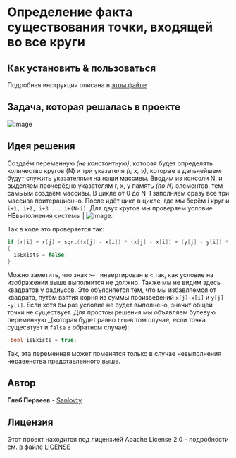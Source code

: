 # Определение факта существования точки, входящей во все круги

## Как установить & пользоваться
  Подробная инструкция описана в [этом файле](INSTALLATION.md)
  
## Задача, которая решалась в проекте
  ![image](https://user-images.githubusercontent.com/68380831/147150813-d7201d0c-d8eb-417e-abf6-c959852b2735.png)
  
## Идея решения
  Создаём переменную _(не константную)_, которая будет определять количество кругов (N) и три указателя _(r, x, y)_, которые в дальнейшем будут служить указателями на наши массивы. Вводим из консоли N, и выделяем поочерёдно указателям r, x, y память _(по N)_ элементов, тем самыым создаём массивы.
   В цикле от 0 до N-1 заполняем сразу все три массива поитерационно. После идёт цикл в цикле, где мы берём i круг и `i+1, i+2, i+3 ... i+(N-i)`. Для двух кругов мы проверяем условие **НЕ**выполнения системы 
|
![image](https://user-images.githubusercontent.com/68380831/147151244-3c37a6f4-64c6-4049-a58b-951a97486df7.png).

Так в коде это проверяется так: 
```c++
if (r[i] + r[j] < sqrt((x[j] - x[i]) * (x[j] - x[i]) + (y[j] - y[i]) * (y[j] - y[i])))
{
  isExists = false;
}
```
Можно заметить, что знак `>= ` инвертирован в `<` так, как условие на изображении выше выполнится не должно. Также мы не видим здесь квадратов у радиусов.
Это объясняется тем, что мы избавляемся от квадрата, путём взятия корня из суммы произведений  `x[j]-x[i]` и `y[j] -y[i]`. Если хотя бы раз условие не будет выполнено, 
значит общей точки не существует. Для простоы решения мы объявляем булевую переменную _(которая будет равно `true`в том случае, если точка сущесвтует и `false` в обратном случае):
```c++
 bool isExists = true;
 ```
Так, эта переменная может поменятся только в случае невыполнения неравенства представленного выше.

## Автор
  **Глеб Первеев** - [Sanlovty](https://github.com/Sanlovty)

## Лицензия

Этот проект находится под лицензией Apache License 2.0 - подробности см. в файле [LICENSE](LICENSE)
